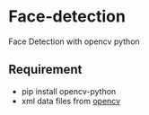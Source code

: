 # Face-detection
Face Detection with opencv python

## Requirement
- pip install opencv-python
- xml data files from [opencv](https://github.com/ThuraAung1601/opencv)
